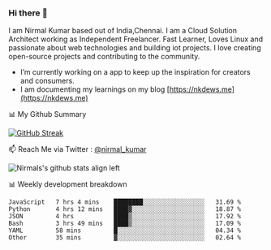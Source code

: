 ### Hi there 👋

 I am Nirmal Kumar based out of India,Chennai. I am a Cloud Solution Architect working as Independent Freelancer. Fast Learner, Loves Linux and passionate about web technologies and building iot projects. I love creating open-source projects and contributing to the community.

- I’m currently working on a app to keep up the inspiration for creators and consumers.
- I am documenting my learnings on my blog [https://nkdews.me](https://nkdews.me)


📊 My Github Summary

[![GitHub Streak](https://github-readme-streak-stats.herokuapp.com?user=nk-gears&theme=dark&hide_border=true&date_format=M%20j%5B%2C%20Y%5D)](https://git.io/streak-stats)


📫 Reach Me via  Twitter : [@nirmal_kumar](https://twitter.com/nirmal_kumar)

![Nirmals's github stats align left](https://github-readme-stats.vercel.app/api?username=nk-gears&show_icons=true)


📊 Weekly development breakdown

<!--START_SECTION:waka-->

```text
JavaScript   7 hrs 4 mins    ████████░░░░░░░░░░░░░░░░░   31.69 %
Python       4 hrs 12 mins   ████▓░░░░░░░░░░░░░░░░░░░░   18.87 %
JSON         4 hrs           ████▒░░░░░░░░░░░░░░░░░░░░   17.92 %
Bash         3 hrs 49 mins   ████▒░░░░░░░░░░░░░░░░░░░░   17.09 %
YAML         58 mins         █░░░░░░░░░░░░░░░░░░░░░░░░   04.34 %
Other        35 mins         ▓░░░░░░░░░░░░░░░░░░░░░░░░   02.64 %
```

<!--END_SECTION:waka-->


